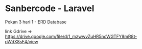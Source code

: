 # Sanbercode - Laravel

Pekan 3 hari 1 - ERD Database

link Gdrive => https://drive.google.com/file/d/1_mzwwvZuHR5ncWGTFY8mR8t-pWdX8sF4/view

